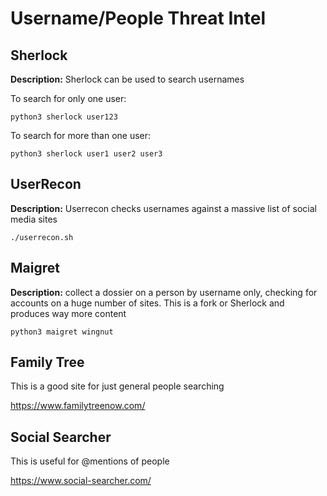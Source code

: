 # Username/People Threat Intel

## Sherlock

**Description:** Sherlock can be used to search usernames

To search for only one user:

`python3 sherlock user123`

To search for more than one user:

`python3 sherlock user1 user2 user3`

## UserRecon

**Description:** Userrecon checks usernames against a massive list of social media sites

`./userrecon.sh`

## Maigret

**Description:** collect a dossier on a person by username only, checking for accounts on a huge number of sites. This is a fork or Sherlock and produces way more content

`python3 maigret wingnut`

## Family Tree
This is a good site for just general people searching

https://www.familytreenow.com/


## Social Searcher
This is useful for @mentions of people

https://www.social-searcher.com/





